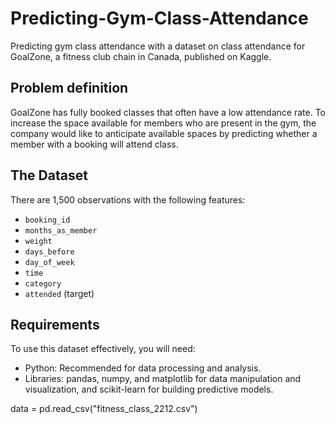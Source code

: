 # Predicting-Gym-Class-Attendance
Predicting gym class attendance with a dataset on class attendance for GoalZone, 
a fitness club chain in Canada, published on Kaggle. 

## Problem definition
GoalZone has fully booked classes that often have a low attendance rate.
To increase the space available for members who are present in the gym, 
the company would like to anticipate available spaces
by predicting whether a member with a booking will attend class.

## The Dataset
There are 1,500 observations with the following features:
- `booking_id`
- `months_as_member`
- `weight`
- `days_before`
- `day_of_week`
- `time`
- `category`
- `attended` (target)

## Requirements
To use this dataset effectively, you will need:

- Python: Recommended for data processing and analysis.
- Libraries: pandas, numpy, and matplotlib for data manipulation and visualization, and scikit-learn for building predictive models.

data = pd.read_csv("fitness_class_2212.csv")
